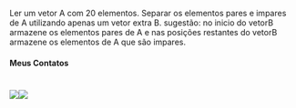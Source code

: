Ler um vetor A com 20 elementos. Separar os elementos pares e impares de A utilizando apenas um vetor extra B. 
sugestão: no inicio do vetorB armazene os elementos pares de A e nas posições restantes do vetorB armazene os elementos de A que são impares.

#### Meus Contatos
# <a href = "mailto:joaodedeusrsfilho@gmail.com"><img src="https://img.shields.io/badge/-Gmail-%23333?style=for-the-badge&logo=gmail&logoColor=white" target="_blank"></a><a href="https://www.linkedin.com/in/joaodedeusrsfilho" target="_blank"><img src="https://img.shields.io/badge/-LinkedIn-%230077B5?style=for-the-badge&logo=linkedin&logoColor=white" target="_blank"></a> 
